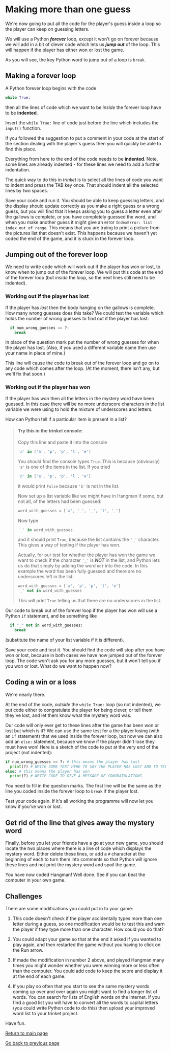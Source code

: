 # Making more than one guess

We're now going to put all the code for the player's guess inside a loop so the player can keep on guessing letters.

We will use a Python ***forever*** loop, except it won't go on forever because we will add in a bit of clever code which lets us ***jump out*** of the loop. This will happen if the player has either won or lost the game.

As you will see, the key Python word to jump out of a loop is ```break```.

## Making a forever loop

A Python forever loop begins with the code

```python
while True:
```

then all the lines of code which we want to be *inside* the forever loop have to be **indented**.

Insert the ```while True:``` line of code just before the line which includes the ```input()``` function.

If you followed the suggestion to put a comment in your code at the start of the section dealing with the player's guess then you will quickly be able to find this place.

Everything from here to the end of the code needs to be **indented**. Note, some lines are already indented - for these lines we need to add a further indentation.

The quick way to do this in *trinket* is to select all the lines of code you want to indent and press the TAB key once. That should indent all the selected lines by two spaces.

Save your code and run it. You should be able to keep guessing letters, and the display should update correctly as you make a right guess or a wrong guess, but you will find that it keeps asking you to guess a letter even after the gallows is complete, or you have completely guessed the word, and when you make another guess it might give an error ```IndexError: list index out of range```. This means that you are trying to print a picture from the pictures list that doesn't exist. This happens because we haven't yet coded the end of the game, and it is stuck in the forever loop.

## Jumping out of the forever loop

We need to write code which will work out if the player has won or lost, to know when to jump out of the forever loop. We will put this code at the end of the forever loop (but *inside* the loop, so the next lines still need to be indented).

### Working out if the player has lost

If the player has *lost* then the body hanging on the gallows is complete. How many wrong guesses does this take? We could test the variable which holds the number of wrong guesses to find out if the player has lost:

```python
  if num_wrong_guesses == ?:
    break
```

In place of the question mark put the number of wrong guesses for when the player has lost. (Also, if you used a different variable name then use your name in place of mine.)

This line will cause the code to break out of the forever loop and go on to any code which comes after the loop. (At the moment, there isn't any, but we'll fix that soon.)

### Working out if the player has won

If the player has *won* then all the letters in the mystery word have been guessed. In this case there will be no more underscore characters in the list variable we were using to hold the mixture of underscores and letters.

How can Python tell if a particular item is present in a list?

>#### Try this in the trinket console:
>
>Copy this line and paste it into the console
>
>```python
>'a' in ['a', 'p', 'p', 'l', 'e']
>```
>
>You should find the console types ```True```. This is because (obviously) ```'a'``` is one of the items in the list. If you tried
>
>```python
>'b' in ['a', 'p', 'p', 'l', 'e']
>```
>
>it would print ```False``` because ```'b'``` is not in the list.
>
>Now set up a list variable like we might have in Hangman if some, but not all, of the letters had been guessed:
>
>```python
>word_with_guesses = ['a', '_', '_', 'l', '_']
>```
>
>Now type
>
>```python
>'_' in word_with_guesses
>```
>
>and it should print ```True```, because the list contains the ```'_'``` character. This gives a way of testing if the player has won.
>
>Actually, for our test for whether the player has won the game we want to check if the character ```'_'``` is ***NOT*** in the list, and Python lets us do that simply by adding the word ```not``` into the code. In this example the word has been fully guessed and there are no underscores left in the list:
>
>```python
>word_with_guesses = ['a', 'p', 'p', 'l', 'e']
>'_' not in word_with_guesses
>```
>
> This will print ```True``` telling us that there are no underscores in the list.

Our code to break out of the forever loop if the player has won will use a Python ```if``` statement, and be something like

```python
  if "_" not in word_with_guesses:
    break
```

(substitute the name of your list variable if it is different).

Save your code and test it. You should find the code will stop after you have won or lost, because in both cases we have now jumped out of the forever loop. The code won't ask you for any more guesses, but it won't tell you if you won or lost. What do we want to happen now?

## Coding a win or a loss

We're nearly there.

At the end of the code, *outside* the ```while True:``` loop (so not indented), we put code either to congratulate the player for being clever, or tell them they've lost, and let them know what the mystery word was.

Our code will only ever get to these lines after the game has been won or lost but which is it? We can use the same test for a the player losing (with an ```if``` statement) that we used inside the forever loop, but now we can also add an ```else:``` statement, because we know if the player didn't lose they must have won! Here is a sketch of the code to put at the very end of the project (not indented):

```python
if num_wrong_guesses == ?: # this means the player has lost
  print(?) # WRITE SOME TEXT HERE TO SAY THE PLAYER HAS LOST AND TO TELL THEM WHAT THE MYSTERY WORD WAS]
else: # this means the player has won
  print(?) # WRITE CODE TO GIVE A MESSAGE OF CONGRATULATIONS
```

You need to fill in the question marks. The first line will be the same as the line you coded inside the forever loop to ```break``` if the player lost.

Test your code again. If it's all working the programme will now let you know if you've won or lost.

## Get rid of the line that gives away the mystery word

Finally, before you let your friends have a go at your new game, you should locate the *two* places where there is a line of code which displays the mystery word. Either delete these lines, or add a ```#``` character at the beginning of each to turn them into comments so that Python will ignore these lines and not print the mystery word and spoil the game.

You have now coded Hangman! Well done. See if you can beat the computer in your own game.

## Challenges

There are some modifications you could put in to your game:

1. This code doesn't check if the player accidentally types more than one letter during a guess, so one modification would be to test this and warn the player if they type more than one character. How could you do that?

2. You could adapt your game so that at the end it asked if you wanted to play again, and then restarted the game without you having to click on the Run arrow.

3. If made the modification in number 2 above, and played Hangman many times you might wonder whether you were winning more or less often than the computer. You could add code to keep the score and display it at the end of each game.

4. If you play so often that you start to see the same mystery words coming up over and over again you might want to find a longer list of words. You can search for lists of English words on the internet. If you find a good list you will have to convert all the words to capital letters (you could write Python code to do this) then upload your improved word list to your trinket project.

Have fun.

[Return to main page](../README.md)

[Go back to previous page](../step03-guessing_a_letter/STEP3.md)
